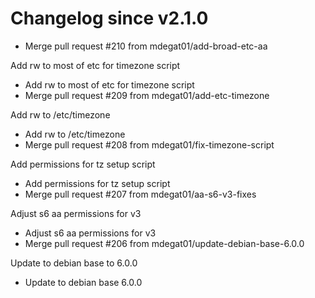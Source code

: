 # Changelog since v2.1.0
- Merge pull request #210 from mdegat01/add-broad-etc-aa

Add rw to most of etc for timezone script 
- Add rw to most of etc for timezone script 
- Merge pull request #209 from mdegat01/add-etc-timezone

Add rw to /etc/timezone 
- Add rw to /etc/timezone 
- Merge pull request #208 from mdegat01/fix-timezone-script

Add permissions for tz setup script 
- Add permissions for tz setup script 
- Merge pull request #207 from mdegat01/aa-s6-v3-fixes

Adjust s6 aa permissions for v3 
- Adjust s6 aa permissions for v3 
- Merge pull request #206 from mdegat01/update-debian-base-6.0.0

Update to debian base to 6.0.0 
- Update to debian base 6.0.0 

